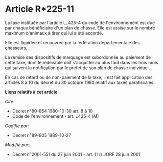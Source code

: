 # Article R*225-11

La taxe instituée par l'article L. 425-4 du code de l'environnement est due par chaque bénéficiaire d'un plan de chasse. Elle
est assise sur le nombre maximum d'animaux à tirer qui lui a été accordé.

Elle est liquidée et recouvrée par la fédération départementale des chasseurs.

La remise des dispositifs de marquage est subordonnée au paiement de cette taxe, dont le redevable doit s'acquitter au plus
tard dans les trois mois qui suivent la notification par le préfet de son plan de chasse individuel.

En cas de retard ou de non-paiement de la taxe, il est fait application des articles 8 à 10 du décret du 30 octobre 1980
relatif aux taxes parafiscales.

**Liens relatifs à cet article**

_Cite_:

  - Décret n°80-854 1980-10-30 art. 8 à 10
  - Code de l'environnement - art. L425-4 (M)

_Codifié par_:

  - Décret n°89-805 1989-10-27

_Modifié par_:

  - Décret n°2001-551 du 27 juin 2001 - art. 11 () JORF 28 juin 2001
